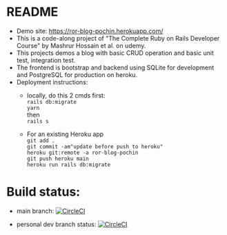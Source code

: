 # README
* Demo site: https://ror-blog-pochin.herokuapp.com/
* This is a code-along project of "The Complete Ruby on Rails Developer Course" by Mashrur Hossain et al. on udemy.
* This projects demos a blog with basic CRUD operation and basic unit test, integration test.
* The frontend is bootstrap and backend using SQLite for development and PostgreSQL for production on heroku.
* Deployment instructions:<br>
  * locally, do this 2 cmds first: <br>
```rails db:migrate```<br>
```yarn```<br>
then<br>
```rails s```

  * For an existing Heroku app<br>
```git add .```<br>
```git commit -am"update before push to heroku"```<br>
```heroku git:remote -a ror-blog-pochin```<br>
```git push heroku main```<br>
```heroku run rails db:migrate```<br>

# Build status:
* main branch:
[![CircleCI](https://circleci.com/gh/sunpochin/ruby-on-rails-alpha-blog/tree/main.svg?style=shield)](https://circleci.com/gh/sunpochin/ruby-on-rails-alpha-blog/tree/main)

* personal dev branch status:
[![CircleCI](https://circleci.com/gh/sunpochin/ruby-on-rails-alpha-blog/tree/pochin-dev.svg?style=shield)](https://circleci.com/gh/sunpochin/ruby-on-rails-alpha-blog/tree/pochin-dev)